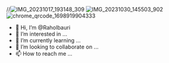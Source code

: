 //![IMG_20231017_193148_309](https://github.com/Raholbauri/Raholbauri/assets/151062087/38209ee8-713f-43c9-a6db-a1faab896e42)
![IMG_20231030_145503_902](https://github.com/Raholbauri/Raholbauri/assets/151062087/a1a3db19-33be-4307-9429-b042a2468726)
![chrome_qrcode_1698919904333](https://github.com/Raholbauri/Raholbauri/assets/151062087/b029de12-656c-4077-8083-038a684a63f5)
- 👋 Hi, I’m @Raholbauri
- 👀 I’m interested in ...
- 🌱 I’m currently learning ...
- 💞️ I’m looking to collaborate on ...
- 📫 How to reach me ...

<!---
Raholbauri/Raholbauri is a ✨ special ✨ repository because its `README.md` (this file) appears on your GitHub profile.
You can click the Preview link to take a look at your changes.
--->
